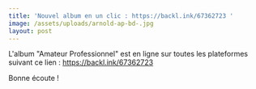 ```yaml
---
title: 'Nouvel album en un clic : https://backl.ink/67362723 '
image: /assets/uploads/arnold-ap-bd-.jpg
layout: post
---
```

L'album "Amateur Professionnel" est en ligne sur toutes les plateformes suivant ce lien : https://backl.ink/67362723 

Bonne écoute !
